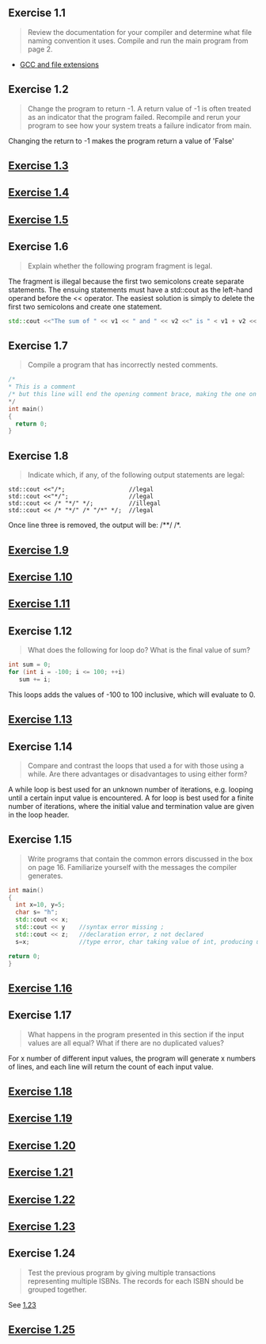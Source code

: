 
## Exercise 1.1

> Review the documentation for your compiler and determine what file naming convention it uses. Compile and run the main program from page 2.
* [GCC and file extensions](http://http://labor-liber.org/en/gnu-linux/development/index.php?diapo=extensions)

## Exercise 1.2 
> Change the program to return -1. A return value of -1 is often treated as an indicator that the program failed. Recompile and rerun your program to see how your system treats a failure indicator from main.

Changing the return to -1 makes the program return a value of 'False'

## [Exercise 1.3](https://github.com/ss-haze/cpp_primer/blob/main/ch01/1-3.cpp)

## [Exercise 1.4](https://github.com/ss-haze/cpp_primer/blob/main/ch01/1-4.cpp)

## [Exercise 1.5](https://github.com/ss-haze/cpp_primer/blob/main/ch01/1-5.cpp)

## Exercise 1.6
> Explain whether the following program fragment is legal.

The fragment is illegal because the first two semicolons create separate statements. The ensuing statements must have a std::cout as the left-hand operand before the << operator.
The easiest solution is simply to delete the first two semicolons and create one statement.

```c++
std::cout <<"The sum of " << v1 << " and " << v2 <<" is " < v1 + v2 << std::endl;
```

## Exercise 1.7
> Compile a program that has incorrectly nested comments.

```c++
/*
* This is a comment
/* but this line will end the opening comment brace, making the one on the next line redundant */
*/
int main()
{
  return 0;
}
```

## Exercise 1.8
> Indicate which, if any, of the following output statements are legal:

```
std::cout <<"/*;                  //legal
std::cout <<"*/";                 //legal
std::cout << /* "*/" */;          //illegal
std::cout << /* "*/" /* "/*" */;  //legal
```
Once line three is removed, the output will be: /**/ /*.

## [Exercise 1.9](https://github.com/ss-haze/cpp_primer/blob/main/ch01/1-09.cpp)

## [Exercise 1.10](https://github.com/ss-haze/cpp_primer/blob/main/ch01/1-10.cpp)

## [Exercise 1.11](https://github.com/ss-haze/cpp_primer/blob/main/ch01/1-11.cpp)

 ## Exercise 1.12

 > What does the following for loop do? What is the final value of sum?
 ```c++
 int sum = 0;
for (int i = -100; i <= 100; ++i)
    sum += i;
```
This loops adds the values of -100 to 100 inclusive, which will evaluate to 0.


## [Exercise 1.13](https://github.com/ss-haze/cpp_primer/blob/main/ch01/1-13.cpp)

## Exercise 1.14
> Compare and contrast the loops that used a for with those using a while. Are there advantages or disadvantages to using either form?

A while loop is best used for an unknown number of iterations, e.g. looping until a certain input value is encountered. A for loop is best used for a finite number of iterations, where the initial value and termination value are given in the loop header.

## Exercise 1.15
> Write programs that contain the common errors discussed in the box on page 16. Familiarize yourself with the messages the compiler generates.

```c++
int main()
{
  int x=10, y=5;
  char s= "h";
  std::cout << x;
  std::cout << y    //syntax error missing ;
  std::cout << z;   //declaration error, z not declared
  s=x;              //type error, char taking value of int, producing unexpected output

return 0;
}
```


## [Exercise 1.16](https://github.com/ss-haze/cpp_primer/blob/main/ch01/1-16.cpp)

## Exercise 1.17
> What happens in the program presented in this section if the input values are all equal? What if there are no duplicated values?

For x number of different input values, the program will generate x numbers of lines, and each line will return the count of each input value.

## [Exercise 1.18](https://github.com/ss-haze/cpp_primer/blob/main/ch01/1-18.cpp)

## [Exercise 1.19](https://github.com/ss-haze/cpp_primer/blob/main/ch01/1-11.cpp)

## [Exercise 1.20](https://github.com/ss-haze/cpp_primer/blob/main/ch01/1-21.cpp)

## [Exercise 1.21](https://github.com/ss-haze/cpp_primer/blob/main/ch01/1-21.cpp)

## [Exercise 1.22](https://github.com/ss-haze/cpp_primer/blob/main/ch01/1-22.cpp)

## [Exercise 1.23](https://github.com/ss-haze/cpp_primer/blob/main/ch01/1-23.cpp)

## Exercise 1.24
> Test the previous program by giving multiple transactions representing multiple ISBNs. The records for each ISBN should be grouped together.

See [1.23](https://github.com/ss-haze/cpp_primer/blob/main/ch01/1-23.cpp)

## [Exercise 1.25](https://github.com/ss-haze/cpp_primer/blob/main/ch01/1-25.cpp)
















